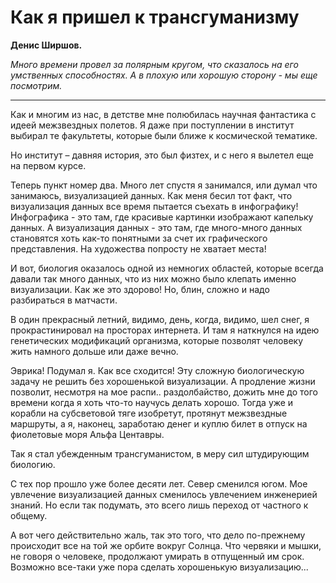 # Как я пришел к трансгуманизму

**Денис Ширшов.**

*Много времени провел за полярным кругом, что сказалось на его умственных способностях. А в плохую или хорошую сторону - мы еще посмотрим.*

------

Как и многим из нас, в детстве мне полюбилась научная фантастика с идеей межзвездных полетов. Я даже при поступлении в институт выбирал те факультеты, которые были ближе к космической тематике.

Но институт &ndash; давняя история, это был физтех, и с него я вылетел еще на первом курсе.

Теперь пункт номер два. Много лет спустя я занимался, или думал что занимаюсь, визуализацией данных. Как меня бесил тот факт, что визуализация данных все время пытается съехать в инфографику! Инфографика - это там, где красивые картинки изображают капельку данных. А визуализация данных - это там, где много-много данных становятся хоть как-то понятными за счет их графического представления. На художества попросту не хватает места!

И вот, биология оказалось одной из немногих областей, которые всегда давали так много данных, что из них можно было клепать именно визуализации. Как же это здорово! Но, блин, сложно и надо разбираться в матчасти.

В один прекрасный летний, видимо, день, когда, видимо, шел снег, я прокрастинировал на просторах интернета. И там я наткнулся на идею генетических модификаций организма, которые позволят человеку жить намного дольше или даже вечно.

Эврика! Подумал я. Как все сходится! Эту сложную биологическую задачу не решить без хорошенькой визуализации. А продление жизни позволит, несмотря на мое распи.. раздолбайство, дожить мне до того времени когда я хоть что-то научусь делать хорошо. Тогда уже и корабли на субсветовой тяге изобретут, протянут межзвездные маршруты, а я, наконец, заработаю денег и куплю билет в отпуск на фиолетовые моря Альфа Центавры.

Так я стал убежденным трансгуманистом, в меру сил штудирующим биологию.

С тех пор прошло уже более десяти лет. Север сменился югом. Мое увлечение визуализацией данных сменилось увлечением инженерией знаний. Но если так подумать, это всего лишь переход от частного к общему.  

А вот чего действительно жаль, так это того, что дело по-прежнему происходит все на той же орбите вокруг Солнца. Что червяки и мышки, не говоря о человеке, продолжают умирать в отпущенный им срок. Возможно все-таки уже пора сделать хорошенькую визуализацию...
